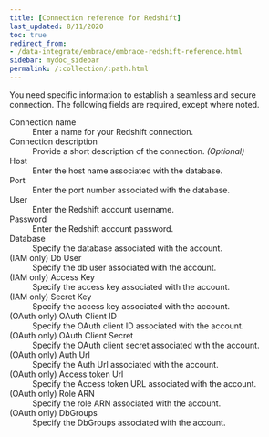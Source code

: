 ```yaml
---
title: [Connection reference for Redshift]
last_updated: 8/11/2020
toc: true
redirect_from:
- /data-integrate/embrace/embrace-redshift-reference.html
sidebar: mydoc_sidebar
permalink: /:collection/:path.html
---
```

You need specific information to establish a seamless and secure connection. The following fields are required, except where noted.

 <dl>
   <dlentry id="connection-name">
     <dt>Connection name</dt>
     <dd>Enter a name for your Redshift connection.</dd></dlentry>
   <dlentry id="connection-description">
     <dt>Connection description</dt>
     <dd>Provide a short description of the connection.<i> (Optional)</i></dd></dlentry>
   <dlentry id="host">
     <dt>Host</dt>
     <dd>Enter the host name associated with the database.</dd>
   </dlentry>
   <dlentry id="port">
     <dt>Port</dt>
     <dd>Enter the port number associated with the database.</dd>
   </dlentry>
   <dlentry id="user">
     <dt>User</dt>
     <dd>Enter the Redshift account username.</dd>
   </dlentry>
   <dlentry id="password">
     <dt>Password</dt>
     <dd>Enter the Redshift account password.</dd>
   </dlentry>
   <dlentry id="database">
     <dt>Database</dt>
     <dd>Specify the database associated with the account.</dd>
   </dlentry>
   <dlentry id="dbuser">
     <dt>(IAM only) Db User</dt>
     <dd>Specify the db user associated with the account.</dd>
   </dlentry>
   <dlentry id="access-key">
     <dt>(IAM only) Access Key</dt>
     <dd>Specify the access key associated with the account.</dd>
   </dlentry>
   <dlentry id="secret-key">
     <dt>(IAM only) Secret Key</dt>
     <dd>Specify the access key associated with the account.</dd>
   </dlentry>
   <dlentry id="oauth-client-id">
     <dt>(OAuth only) OAuth Client ID</dt>
     <dd>Specify the OAuth client ID associated with the account.</dd>
   </dlentry>
   <dlentry id="oauth-client-secret">
     <dt>(OAuth only) OAuth Client Secret</dt>
     <dd>Specify the OAuth client secret associated with the account.</dd>
   </dlentry>
   <dlentry id="oauth-auth-url">
     <dt>(OAuth only) Auth Url</dt>
     <dd>Specify the Auth Url associated with the account.</dd>
   </dlentry>
   <dlentry id="oauth-access-token-url">
     <dt>(OAuth only) Access token Url</dt>
     <dd>Specify the Access token URL associated with the account.</dd>
   </dlentry>
   <dlentry id="oauth-role-arn">
     <dt>(OAuth only) Role ARN</dt>
     <dd>Specify the role ARN associated with the account.</dd>
   </dlentry>
   <dlentry id="oauth-db-groups">
     <dt>(OAuth only) DbGroups</dt>
     <dd>Specify the DbGroups associated with the account.</dd>
   </dlentry>                                           
 </dl>
